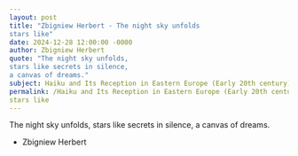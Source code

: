 ```yaml
---
layout: post
title: "Zbigniew Herbert - The night sky unfolds
stars like"
date: 2024-12-28 12:00:00 -0000
author: Zbigniew Herbert
quote: "The night sky unfolds,
stars like secrets in silence,
a canvas of dreams."
subject: Haiku and Its Reception in Eastern Europe (Early 20th century)
permalink: /Haiku and Its Reception in Eastern Europe (Early 20th century)/Zbigniew Herbert/Zbigniew Herbert - The night sky unfolds
stars like
---
```


The night sky unfolds,
stars like secrets in silence,
a canvas of dreams.

- Zbigniew Herbert
